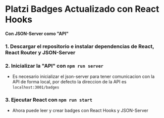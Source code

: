 # Platzi Badges Actualizado con React Hooks
#### Con JSON-Server como "API"

### 1. Descargar el repositorio e instalar dependencias de React, React Router y JSON-Server
### 2. Inicializar la "API" con `npm run server`
-  Es necesario inicializar el json-server para tener comunicacion con la API de forma local, por defecto la direccion de la API es `localhost:3001/badges`
### 3. Ejecutar React con `npm run start`
- Ahora puede leer y crear badges con React Hooks y JSON-Server
